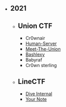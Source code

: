 - ## 2021
  - ## Union CTF
    - Cr0wnair
    - [Human-Server](2021/Union_CTF/Human_Server.md)
    - [Meet-The-Union](2021/Union_CTF/Meet_The_Union.md)
    - [Bashlexy](2021/Union_CTF/Bashlexy.md)
    - Babyraf
    - Cr0wn sterling
  - ## LineCTF
    - [Dive Internal](2021/linectf/Dive_Internal.md)
    - [Your Note](2021/linectf/Your_Note.md)

